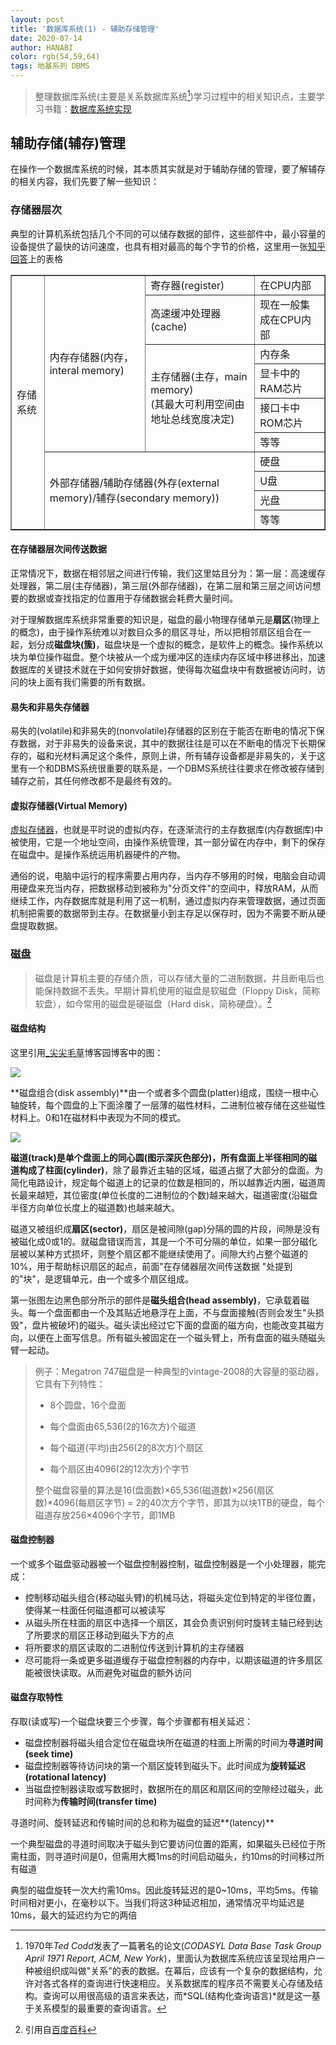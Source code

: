 ```yaml
---
layout: post
title: '数据库系统(1) - 辅助存储管理'
date: 2020-07-14
author: HANABI
color: rgb(54,59,64)
tags: 地基系列 DBMS
---
```


> 整理数据库系统(主要是关系数据库系统[^1])学习过程中的相关知识点，主要学习书籍：[数据库系统实现](https://book.douban.com/subject/4838430/)

## 辅助存储(辅存)管理

在操作一个数据库系统的时候，其本质其实就是对于辅助存储的管理，要了解辅存的相关内容，我们先要了解一些知识：

### 存储器层次

典型的计算机系统包括几个不同的可以储存数据的部件，这些部件中，最小容量的设备提供了最快的访问速度，也具有相对最高的每个字节的价格，这里用一张[知乎回答](https://www.zhihu.com/question/28445273/answer/143956523)上的表格

<table border="1">
    <tr>
        <td rowspan="10">
            存储系统
        </td>
        <td rowspan="6">
            内存存储器(内存，interal memory)
        </td>
        <td>寄存器(register)</td>
        <td>在CPU内部</td>
    </tr>
    <tr>
        <td>高速缓冲处理器(cache)</td>
        <td>现在一般集成在CPU内部</td>
    </tr>
    <tr>
        <td rowspan="4">主存储器(主存，main memory)<br>
            (其最大可利用空间由地址总线宽度决定)
        </td>
        <td>内存条</td>
    </tr>
    <tr>
        <td>显卡中的RAM芯片</td>
    </tr>
    <tr>
        <td>接口卡中ROM芯片</td>
    </tr>
    <tr>
        <td>等等</td>
    </tr>
    <tr>
        <td rowspan="4" colspan="2">外部存储器/辅助存储器(外存(external memory)/辅存(secondary memory))</td>
        <td>
            硬盘
        </td>
    </tr>
    <tr>
        <td>U盘</td>
    </tr>
    <tr>
        <td>光盘</td>
    </tr>
    <tr>
        <td>等等</td>
    </tr>
</table>


#### 在存储器层次间传送数据 

正常情况下，数据在相邻层之间进行传输，我们这里姑且分为：第一层：高速缓存处理器，第二层(主存储器)，第三层(外部存储器)，在第二层和第三层之间访问想要的数据或查找指定的位置用于存储数据会耗费大量时间。

对于理解数据库系统非常重要的知识是，磁盘的最小物理存储单元是**扇区**(物理上的概念)，由于操作系统难以对数目众多的扇区寻址，所以把相邻扇区组合在一起，划分成**磁盘块(簇)**，磁盘块是一个虚拟的概念，是软件上的概念。操作系统以块为单位操作磁盘。整个块被从一个成为缓冲区的连续内存区域中移进移出，加速数据库的关键技术就在于如何安排好数据，使得每次磁盘块中有数据被访问时，访问的块上面有我们需要的所有数据。

#### 易失和非易失存储器

易失的(volatile)和非易失的(nonvolatile)存储器的区别在于能否在断电的情况下保存数据，对于非易失的设备来说，其中的数据往往是可以在不断电的情况下长期保存的，磁和光材料满足这个条件，原则上讲，所有辅存设备都是非易失的，关于这里有一个和DBMS系统很重要的联系是，一个DBMS系统往往要求在修改被存储到辅存之前，其任何修改都不是最终有效的。

#### 虚拟存储器(Virtual Memory)

[虚拟存储器](https://baike.baidu.com/item/%E8%99%9A%E6%8B%9F%E5%86%85%E5%AD%98)，也就是平时说的虚拟内存，在逐渐流行的主存数据库(内存数据库)中被使用，它是一个地址空间，由操作系统管理，其一部分留在内存中，剩下的保存在磁盘中。是操作系统运用机器硬件的产物。

通俗的说，电脑中运行的程序需要占用内存，当内存不够用的时候，电脑会自动调用硬盘来充当内存，把数据移动到被称为"分页文件"的空间中，释放RAM，从而继续工作，内存数据库就是利用了这一机制，通过虚拟内存来管理数据，通过页面机制把需要的数据带到主存。在数据量小到主存足以保存时，因为不需要不断从硬盘提取数据。



### 磁盘

> 磁盘是计算机主要的存储介质，可以存储大量的二进制数据，并且断电后也能保持数据不丢失。早期计算机使用的磁盘是软磁盘（Floppy Disk，简称软盘），如今常用的磁盘是硬磁盘（Hard disk，简称硬盘）。[^2]

#### 磁盘结构

这里引用[_尖尖毛草](https://www.cnblogs.com/jjmcao/p/9506595.html)博客园博客中的图：

![](/assets/img/database-1.gif)

**磁盘组合(disk assembly)**由一个或者多个圆盘(platter)组成，围绕一根中心轴旋转，每个圆盘的上下面涂覆了一层薄的磁性材料，二进制位被存储在这些磁性材料上。0和1在磁材料中表现为不同的模式。



![](/assets/img/database-2.gif)	

**磁道(track)**是单个盘面上的同心圆(图示深灰色部分)，所有盘面上半径相同的磁道构成了**柱面(cylinder)**，除了最靠近主轴的区域，磁道占据了大部分的盘面。为简化电路设计，规定每个磁道上的记录的位数是相同的，所以越靠近内圈，磁道周长最来越短，其位密度(单位长度的二进制位的个数)越来越大，磁道密度(沿磁盘半径方向单位长度上的磁道数)也越来越大。

磁道又被组织成**扇区(sector)**，扇区是被间隙(gap)分隔的圆的片段，间隙是没有被磁化成0或1的。就磁盘错误而言，其是一个不可分隔的单位，如果一部分磁化层被以某种方式损坏，则整个扇区都不能继续使用了。间隙大约占整个磁道的10%，用于帮助标识扇区的起点，前面"在存储器层次间传送数据 "处提到的"块"，是逻辑单元，由一个或多个扇区组成。

第一张图左边黑色部分所示的部件是**磁头组合(head assembly)**，它承载着磁头。每一个盘面都由一个及其贴近地悬浮在上面，不与盘面接触(否则会发生"头损毁"，盘片被破坏)的磁头。磁头读出经过它下面的盘面的磁方向，也能改变其磁方向，以便在上面写信息。所有磁头被固定在一个磁头臂上，所有盘面的磁头随磁头臂一起动。

> 例子：Megatron 747磁盘是一种典型的vintage-2008的大容量的驱动器，它具有下列特性：
>
> - 8个圆盘，16个盘面
>
> - 每个盘面由65,536(2的16次方)个磁道
>
> - 每个磁道(平均)由256(2的8次方)个扇区
>
> - 每个扇区由4096(2的12次方)个字节
>
> 整个磁盘容量的算法是16(盘面数)×65,536(磁道数)×256(扇区数)*4096(每扇区字节) = 2的40次方个字节，即其为以块1TB的硬盘，每个磁道存放256×4096个字节，即1MB

#### 磁盘控制器

一个或多个磁盘驱动器被一个磁盘控制器控制，磁盘控制器是一个小处理器，能完成：

- 控制移动磁头组合(移动磁头臂)的机械马达，将磁头定位到特定的半径位置，使得某一柱面任何磁道都可以被读写
- 从磁头所在柱面的扇区中选择一个扇区，其会负责识别何时旋转主轴已经到达了所要求的扇区正移动到磁头下方的点
- 将所要求的扇区读取的二进制位传送到计算机的主存储器
- 尽可能将一条或更多磁道缓存于磁盘控制器的内存中，以期该磁道的许多扇区能被很快读取。从而避免对磁盘的额外访问

#### 磁盘存取特性

存取(读或写)一个磁盘块要三个步骤，每个步骤都有相关延迟：

- 磁盘控制器将磁头组合定位在磁盘块所在磁道的柱面上所需的时间为**寻道时间(seek time)**
- 磁盘控制器等待访问块的第一个扇区旋转到磁头下。此时间成为**旋转延迟(rotational latency)**
- 当磁盘控制器读取或写数据时，数据所在的扇区和扇区间的空隙经过磁头，此时间称为**传输时间(transfer time)**

寻道时间、旋转延迟和传输时间的总和称为磁盘的延迟**(latency)**

一个典型磁盘的寻道时间取决于磁头到它要访问位置的距离，如果磁头已经位于所需柱面，则寻道时间是0，但需用大概1ms的时间启动磁头，约10ms的时间移过所有磁道

典型的磁盘旋转一次大约需10ms。因此旋转延迟的是0~10ms，平均5ms。传输时间相对更小，在毫秒以下。当我们将这3种延迟相加，通常情况平均延迟是10ms，最大的延迟约为它的两倍

[^1]: 1970年*Ted Codd*发表了一篇著名的论文(*CODASYL Data Base Task Group April 1971 Report, ACM, New York*)，里面认为数据库系统应该呈现给用户一种被组织成叫做"关系"的表的数据。在幕后，应该有一个复杂的数据结构，允许对各式各样的查询进行快速相应。关系数据库的程序员不需要关心存储及结构。查询可以用很高级的语言来表达，而*SQL(结构化查询语言)*就是这一基于关系模型的最重要的查询语言。

[^2]: 引用自[百度百科](https://baike.baidu.com/item/%E7%A3%81%E7%9B%98)